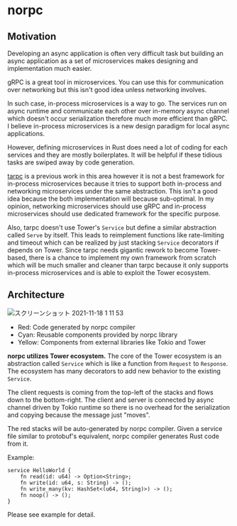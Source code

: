 # norpc

## Motivation

Developing an async application is often very difficult task but
building an async application as a set of microservices makes designing and implementation much easier.

gRPC is a great tool in microservices. You can use this for communication over networking but this isn't good idea unless networking involves.

In such case, in-process microservices is a way to go. The services run on async runtime and communicate each other over in-memory async channel which doesn't occur serialization therefore much more efficient than gRPC.
I believe in-process microservices is a new design paradigm for local async applications.

However, defining microservices in Rust does need a lot of coding for each services and they are mostly boilerplates. It will be helpful if these tidious tasks are swiped away by code generation.

[tarpc](https://github.com/google/tarpc) is a previous work in this area however it is not a best framework for in-process microservices because it tries to support both in-process and networking microservices under the same abstraction. This isn't a good idea because the both implementation will because sub-optimal. In my opinion, networking microservices should use gRPC and in-process microservices should use dedicated framework for the specific purpose.

Also, tarpc doesn't use Tower's `Service` but define a similar abstraction called `Serve` by itself. This leads to reimplement functions like rate-limiting and timeout which can be realized by just stacking `Service` decorators if depends on Tower. Since tarpc needs gigantic rework to become Tower-based, there is a chance to implement my own framework from scratch which will be much smaller and cleaner than tarpc because it only supports in-process microservices and is able to exploit the Tower ecosystem.

## Architecture

![スクリーンショット 2021-11-18 1 11 53](https://user-images.githubusercontent.com/785824/142237795-1c32aeba-428c-4c0c-b9ea-125580c0b178.png)

- Red: Code generated by norpc compiler
- Cyan: Reusable components provided by norpc library
- Yellow: Components from external libraries like Tokio and Tower

**norpc utilizes Tower ecosystem.**
The core of the Tower ecosystem is an abstraction called `Service` which is like a function from `Request` to `Response`.
The ecosystem has many decorators to add new behavior to the existing `Service`.

The client requests is coming from the top-left of the stacks and flows down to the bottom-right.
The client and server is connected by async channel driven by Tokio runtime so there is no overhead for the serialization
and copying because the message just "moves".

The red stacks will be auto-generated by norpc compiler.
Given a service file similar to protobuf's equivalent, norpc compiler generates Rust code from it.

Example:

```
service HelloWorld {
	fn read(id: u64) -> Option<String>;
	fn write(id: u64, s: String) -> ();
	fn write_many(kv: HashSet<(u64, String)>) -> ();
	fn noop() -> ();
}
```

Please see example for detail.